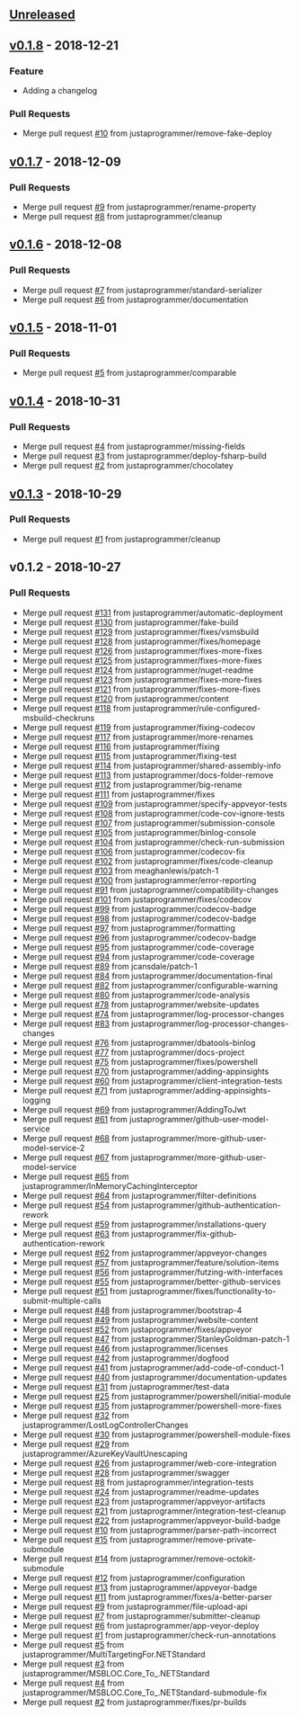 <a name="unreleased"></a>
## [Unreleased]


<a name="v0.1.8"></a>
## [v0.1.8] - 2018-12-21
### Feature
- Adding a changelog

### Pull Requests
- Merge pull request [#10](https://github.com/justaprogrammer/BCC-Core/issues/10) from justaprogrammer/remove-fake-deploy


<a name="v0.1.7"></a>
## [v0.1.7] - 2018-12-09
### Pull Requests
- Merge pull request [#9](https://github.com/justaprogrammer/BCC-Core/issues/9) from justaprogrammer/rename-property
- Merge pull request [#8](https://github.com/justaprogrammer/BCC-Core/issues/8) from justaprogrammer/cleanup


<a name="v0.1.6"></a>
## [v0.1.6] - 2018-12-08
### Pull Requests
- Merge pull request [#7](https://github.com/justaprogrammer/BCC-Core/issues/7) from justaprogrammer/standard-serializer
- Merge pull request [#6](https://github.com/justaprogrammer/BCC-Core/issues/6) from justaprogrammer/documentation


<a name="v0.1.5"></a>
## [v0.1.5] - 2018-11-01
### Pull Requests
- Merge pull request [#5](https://github.com/justaprogrammer/BCC-Core/issues/5) from justaprogrammer/comparable


<a name="v0.1.4"></a>
## [v0.1.4] - 2018-10-31
### Pull Requests
- Merge pull request [#4](https://github.com/justaprogrammer/BCC-Core/issues/4) from justaprogrammer/missing-fields
- Merge pull request [#3](https://github.com/justaprogrammer/BCC-Core/issues/3) from justaprogrammer/deploy-fsharp-build
- Merge pull request [#2](https://github.com/justaprogrammer/BCC-Core/issues/2) from justaprogrammer/chocolatey


<a name="v0.1.3"></a>
## [v0.1.3] - 2018-10-29
### Pull Requests
- Merge pull request [#1](https://github.com/justaprogrammer/BCC-Core/issues/1) from justaprogrammer/cleanup


<a name="v0.1.2"></a>
## v0.1.2 - 2018-10-27
### Pull Requests
- Merge pull request [#131](https://github.com/justaprogrammer/BCC-Core/issues/131) from justaprogrammer/automatic-deployment
- Merge pull request [#130](https://github.com/justaprogrammer/BCC-Core/issues/130) from justaprogrammer/fake-build
- Merge pull request [#129](https://github.com/justaprogrammer/BCC-Core/issues/129) from justaprogrammer/fixes/vsmsbuild
- Merge pull request [#128](https://github.com/justaprogrammer/BCC-Core/issues/128) from justaprogrammer/fixes/homepage
- Merge pull request [#126](https://github.com/justaprogrammer/BCC-Core/issues/126) from justaprogrammer/fixes-more-fixes
- Merge pull request [#125](https://github.com/justaprogrammer/BCC-Core/issues/125) from justaprogrammer/fixes-more-fixes
- Merge pull request [#124](https://github.com/justaprogrammer/BCC-Core/issues/124) from justaprogrammer/nuget-readme
- Merge pull request [#123](https://github.com/justaprogrammer/BCC-Core/issues/123) from justaprogrammer/fixes-more-fixes
- Merge pull request [#121](https://github.com/justaprogrammer/BCC-Core/issues/121) from justaprogrammer/fixes-more-fixes
- Merge pull request [#120](https://github.com/justaprogrammer/BCC-Core/issues/120) from justaprogrammer/content
- Merge pull request [#118](https://github.com/justaprogrammer/BCC-Core/issues/118) from justaprogrammer/rule-configured-msbuild-checkruns
- Merge pull request [#119](https://github.com/justaprogrammer/BCC-Core/issues/119) from justaprogrammer/fixing-codecov
- Merge pull request [#117](https://github.com/justaprogrammer/BCC-Core/issues/117) from justaprogrammer/more-renames
- Merge pull request [#116](https://github.com/justaprogrammer/BCC-Core/issues/116) from justaprogrammer/fixing
- Merge pull request [#115](https://github.com/justaprogrammer/BCC-Core/issues/115) from justaprogrammer/fixing-test
- Merge pull request [#114](https://github.com/justaprogrammer/BCC-Core/issues/114) from justaprogrammer/shared-assembly-info
- Merge pull request [#113](https://github.com/justaprogrammer/BCC-Core/issues/113) from justaprogrammer/docs-folder-remove
- Merge pull request [#112](https://github.com/justaprogrammer/BCC-Core/issues/112) from justaprogrammer/big-rename
- Merge pull request [#111](https://github.com/justaprogrammer/BCC-Core/issues/111) from justaprogrammer/fixes
- Merge pull request [#109](https://github.com/justaprogrammer/BCC-Core/issues/109) from justaprogrammer/specify-appveyor-tests
- Merge pull request [#108](https://github.com/justaprogrammer/BCC-Core/issues/108) from justaprogrammer/code-cov-ignore-tests
- Merge pull request [#107](https://github.com/justaprogrammer/BCC-Core/issues/107) from justaprogrammer/submission-console
- Merge pull request [#105](https://github.com/justaprogrammer/BCC-Core/issues/105) from justaprogrammer/binlog-console
- Merge pull request [#104](https://github.com/justaprogrammer/BCC-Core/issues/104) from justaprogrammer/check-run-submission
- Merge pull request [#106](https://github.com/justaprogrammer/BCC-Core/issues/106) from justaprogrammer/codecov-fix
- Merge pull request [#102](https://github.com/justaprogrammer/BCC-Core/issues/102) from justaprogrammer/fixes/code-cleanup
- Merge pull request [#103](https://github.com/justaprogrammer/BCC-Core/issues/103) from meaghanlewis/patch-1
- Merge pull request [#100](https://github.com/justaprogrammer/BCC-Core/issues/100) from justaprogrammer/error-reporting
- Merge pull request [#91](https://github.com/justaprogrammer/BCC-Core/issues/91) from justaprogrammer/compatibility-changes
- Merge pull request [#101](https://github.com/justaprogrammer/BCC-Core/issues/101) from justaprogrammer/fixes/codecov
- Merge pull request [#99](https://github.com/justaprogrammer/BCC-Core/issues/99) from justaprogrammer/codecov-badge
- Merge pull request [#98](https://github.com/justaprogrammer/BCC-Core/issues/98) from justaprogrammer/codecov-badge
- Merge pull request [#97](https://github.com/justaprogrammer/BCC-Core/issues/97) from justaprogrammer/formatting
- Merge pull request [#96](https://github.com/justaprogrammer/BCC-Core/issues/96) from justaprogrammer/codecov-badge
- Merge pull request [#95](https://github.com/justaprogrammer/BCC-Core/issues/95) from justaprogrammer/code-coverage
- Merge pull request [#94](https://github.com/justaprogrammer/BCC-Core/issues/94) from justaprogrammer/code-coverage
- Merge pull request [#89](https://github.com/justaprogrammer/BCC-Core/issues/89) from jcansdale/patch-1
- Merge pull request [#84](https://github.com/justaprogrammer/BCC-Core/issues/84) from justaprogrammer/documentation-final
- Merge pull request [#82](https://github.com/justaprogrammer/BCC-Core/issues/82) from justaprogrammer/configurable-warning
- Merge pull request [#80](https://github.com/justaprogrammer/BCC-Core/issues/80) from justaprogrammer/code-analysis
- Merge pull request [#78](https://github.com/justaprogrammer/BCC-Core/issues/78) from justaprogrammer/website-updates
- Merge pull request [#74](https://github.com/justaprogrammer/BCC-Core/issues/74) from justaprogrammer/log-processor-changes
- Merge pull request [#83](https://github.com/justaprogrammer/BCC-Core/issues/83) from justaprogrammer/log-processor-changes-changes
- Merge pull request [#76](https://github.com/justaprogrammer/BCC-Core/issues/76) from justaprogrammer/dbatools-binlog
- Merge pull request [#77](https://github.com/justaprogrammer/BCC-Core/issues/77) from justaprogrammer/docs-project
- Merge pull request [#75](https://github.com/justaprogrammer/BCC-Core/issues/75) from justaprogrammer/fixes/powershell
- Merge pull request [#70](https://github.com/justaprogrammer/BCC-Core/issues/70) from justaprogrammer/adding-appinsights
- Merge pull request [#60](https://github.com/justaprogrammer/BCC-Core/issues/60) from justaprogrammer/client-integration-tests
- Merge pull request [#71](https://github.com/justaprogrammer/BCC-Core/issues/71) from justaprogrammer/adding-appinsights-logging
- Merge pull request [#69](https://github.com/justaprogrammer/BCC-Core/issues/69) from justaprogrammer/AddingToJwt
- Merge pull request [#61](https://github.com/justaprogrammer/BCC-Core/issues/61) from justaprogrammer/github-user-model-service
- Merge pull request [#68](https://github.com/justaprogrammer/BCC-Core/issues/68) from justaprogrammer/more-github-user-model-service-2
- Merge pull request [#67](https://github.com/justaprogrammer/BCC-Core/issues/67) from justaprogrammer/more-github-user-model-service
- Merge pull request [#65](https://github.com/justaprogrammer/BCC-Core/issues/65) from justaprogrammer/InMemoryCachingInterceptor
- Merge pull request [#64](https://github.com/justaprogrammer/BCC-Core/issues/64) from justaprogrammer/filter-definitions
- Merge pull request [#54](https://github.com/justaprogrammer/BCC-Core/issues/54) from justaprogrammer/github-authentication-rework
- Merge pull request [#59](https://github.com/justaprogrammer/BCC-Core/issues/59) from justaprogrammer/installations-query
- Merge pull request [#63](https://github.com/justaprogrammer/BCC-Core/issues/63) from justaprogrammer/fix-github-authentication-rework
- Merge pull request [#62](https://github.com/justaprogrammer/BCC-Core/issues/62) from justaprogrammer/appveyor-changes
- Merge pull request [#57](https://github.com/justaprogrammer/BCC-Core/issues/57) from justaprogrammer/feature/solution-items
- Merge pull request [#56](https://github.com/justaprogrammer/BCC-Core/issues/56) from justaprogrammer/futzing-with-interfaces
- Merge pull request [#55](https://github.com/justaprogrammer/BCC-Core/issues/55) from justaprogrammer/better-github-services
- Merge pull request [#51](https://github.com/justaprogrammer/BCC-Core/issues/51) from justaprogrammer/fixes/functionality-to-submit-multiple-calls
- Merge pull request [#48](https://github.com/justaprogrammer/BCC-Core/issues/48) from justaprogrammer/bootstrap-4
- Merge pull request [#49](https://github.com/justaprogrammer/BCC-Core/issues/49) from justaprogrammer/website-content
- Merge pull request [#52](https://github.com/justaprogrammer/BCC-Core/issues/52) from justaprogrammer/fixes/appveyor
- Merge pull request [#47](https://github.com/justaprogrammer/BCC-Core/issues/47) from justaprogrammer/StanleyGoldman-patch-1
- Merge pull request [#46](https://github.com/justaprogrammer/BCC-Core/issues/46) from justaprogrammer/licenses
- Merge pull request [#42](https://github.com/justaprogrammer/BCC-Core/issues/42) from justaprogrammer/dogfood
- Merge pull request [#41](https://github.com/justaprogrammer/BCC-Core/issues/41) from justaprogrammer/add-code-of-conduct-1
- Merge pull request [#40](https://github.com/justaprogrammer/BCC-Core/issues/40) from justaprogrammer/documentation-updates
- Merge pull request [#31](https://github.com/justaprogrammer/BCC-Core/issues/31) from justaprogrammer/test-data
- Merge pull request [#25](https://github.com/justaprogrammer/BCC-Core/issues/25) from justaprogrammer/powershell/initial-module
- Merge pull request [#35](https://github.com/justaprogrammer/BCC-Core/issues/35) from justaprogrammer/powershell-more-fixes
- Merge pull request [#32](https://github.com/justaprogrammer/BCC-Core/issues/32) from justaprogrammer/LostLogControllerChanges
- Merge pull request [#30](https://github.com/justaprogrammer/BCC-Core/issues/30) from justaprogrammer/powershell-module-fixes
- Merge pull request [#29](https://github.com/justaprogrammer/BCC-Core/issues/29) from justaprogrammer/AzureKeyVaultUnescaping
- Merge pull request [#26](https://github.com/justaprogrammer/BCC-Core/issues/26) from justaprogrammer/web-core-integration
- Merge pull request [#28](https://github.com/justaprogrammer/BCC-Core/issues/28) from justaprogrammer/swagger
- Merge pull request [#8](https://github.com/justaprogrammer/BCC-Core/issues/8) from justaprogrammer/integration-tests
- Merge pull request [#24](https://github.com/justaprogrammer/BCC-Core/issues/24) from justaprogrammer/readme-updates
- Merge pull request [#23](https://github.com/justaprogrammer/BCC-Core/issues/23) from justaprogrammer/appveyor-artifacts
- Merge pull request [#21](https://github.com/justaprogrammer/BCC-Core/issues/21) from justaprogrammer/integration-test-cleanup
- Merge pull request [#22](https://github.com/justaprogrammer/BCC-Core/issues/22) from justaprogrammer/appveyor-build-badge
- Merge pull request [#10](https://github.com/justaprogrammer/BCC-Core/issues/10) from justaprogrammer/parser-path-incorrect
- Merge pull request [#15](https://github.com/justaprogrammer/BCC-Core/issues/15) from justaprogrammer/remove-private-submodule
- Merge pull request [#14](https://github.com/justaprogrammer/BCC-Core/issues/14) from justaprogrammer/remove-octokit-submodule
- Merge pull request [#12](https://github.com/justaprogrammer/BCC-Core/issues/12) from justaprogrammer/configuration
- Merge pull request [#13](https://github.com/justaprogrammer/BCC-Core/issues/13) from justaprogrammer/appveyor-badge
- Merge pull request [#11](https://github.com/justaprogrammer/BCC-Core/issues/11) from justaprogrammer/fixes/a-better-parser
- Merge pull request [#9](https://github.com/justaprogrammer/BCC-Core/issues/9) from justaprogrammer/file-upload-api
- Merge pull request [#7](https://github.com/justaprogrammer/BCC-Core/issues/7) from justaprogrammer/submitter-cleanup
- Merge pull request [#6](https://github.com/justaprogrammer/BCC-Core/issues/6) from justaprogrammer/app-veyor-deploy
- Merge pull request [#1](https://github.com/justaprogrammer/BCC-Core/issues/1) from justaprogrammer/check-run-annotations
- Merge pull request [#5](https://github.com/justaprogrammer/BCC-Core/issues/5) from justaprogrammer/MultiTargetingFor.NETStandard
- Merge pull request [#3](https://github.com/justaprogrammer/BCC-Core/issues/3) from justaprogrammer/MSBLOC.Core_To_.NETStandard
- Merge pull request [#4](https://github.com/justaprogrammer/BCC-Core/issues/4) from justaprogrammer/MSBLOC.Core_To_.NETStandard-submodule-fix
- Merge pull request [#2](https://github.com/justaprogrammer/BCC-Core/issues/2) from justaprogrammer/fixes/pr-builds


[Unreleased]: https://github.com/justaprogrammer/BCC-Core/compare/v0.1.8...HEAD
[v0.1.8]: https://github.com/justaprogrammer/BCC-Core/compare/v0.1.7...v0.1.8
[v0.1.7]: https://github.com/justaprogrammer/BCC-Core/compare/v0.1.6...v0.1.7
[v0.1.6]: https://github.com/justaprogrammer/BCC-Core/compare/v0.1.5...v0.1.6
[v0.1.5]: https://github.com/justaprogrammer/BCC-Core/compare/v0.1.4...v0.1.5
[v0.1.4]: https://github.com/justaprogrammer/BCC-Core/compare/v0.1.3...v0.1.4
[v0.1.3]: https://github.com/justaprogrammer/BCC-Core/compare/v0.1.2...v0.1.3
